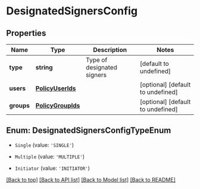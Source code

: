 # DesignatedSignersConfig

## Properties

|Name | Type | Description | Notes|
|------------ | ------------- | ------------- | -------------|
|**type** | **string** | Type of designated signers | [default to undefined]|
|**users** | [**PolicyUserIds**](PolicyUserIds.md) |  | [optional] [default to undefined]|
|**groups** | [**PolicyGroupIds**](PolicyGroupIds.md) |  | [optional] [default to undefined]|


## Enum: DesignatedSignersConfigTypeEnum


* `Single` (value: `'SINGLE'`)

* `Multiple` (value: `'MULTIPLE'`)

* `Initiator` (value: `'INITIATOR'`)





[[Back to top]](#) [[Back to API list]](../../README.md#documentation-for-api-endpoints) [[Back to Model list]](../../README.md#documentation-for-models) [[Back to README]](../../README.md)
